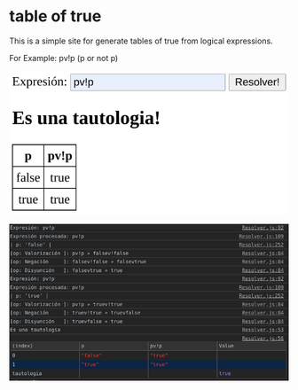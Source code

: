 # table of true

This is a simple site for generate tables of true from logical expressions.

For Example: pv!p   (p or not p)

![image html](img/examplehtml.png)

![image log](img/examplelog.png)